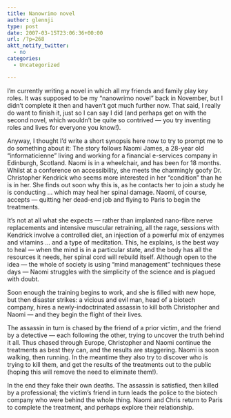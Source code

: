```yaml
---
title: Nanowrimo novel
author: glennji
type: post
date: 2007-03-15T23:06:36+00:00
url: /?p=268
aktt_notify_twitter:
  - no
categories:
  - Uncategorized

---
```

I&#8217;m currently writing a novel in which all my friends and family play key roles. It was supposed to be my &#8220;nanowrimo novel&#8221; back in November, but I didn&#8217;t complete it then and haven&#8217;t got much further now. That said, I really do want to finish it, just so I can say I did (and perhaps get on with the second novel, which wouldn&#8217;t be quite so contrived &#8212; you try inventing roles and lives for everyone you know!).
  
Anyway, I thought I&#8217;d write a short synopsis here now to try to prompt me to do something about it: The story follows Naomi James, a 28-year old &#8220;informaticienne&#8221; living and working for a financial e-services company in Edinburgh, Scotland. Naomi is in a wheelchair, and has been for 18 months. Whilst at a conference on accessibility, she meets the charmingly goofy Dr. Christopher Kendrick who seems more interested in her &#8220;condition&#8221; than he is in her. She finds out soon why this is, as he contacts her to join a study he is conducting &#8230; which may heal her spinal damage. Naomi, of course, accepts &#8212; quitting her dead-end job and flying to Paris to begin the treatments.
  
It&#8217;s not at all what she expects &#8212; rather than implanted nano-fibre nerve replacements and intensive muscular retraining, all the rage, sessions with Kendrick involve a controlled diet, an injection of a powerful mix of enzymes and vitamins &#8230; and a type of meditation. This, he explains, is the best way to heal &#8212; when the mind is in a particular state, and the body has all the resources it needs, her spinal cord will rebuild itself. Although open to the idea &#8212; the whole of society is using &#8220;mind management&#8221; techniques these days &#8212; Naomi struggles with the simplicity of the science and is plagued with doubt.
  
Soon enough the training begins to work, and she is filled with new hope, but then disaster strikes: a vicious and evil man, head of a biotech company, hires a newly-indoctrinated assassin to kill both Christopher and Naomi &#8212; and they begin the flight of their lives.
  
The assassin in turn is chased by the friend of a prior victim, and the friend by a detective &#8212; each following the other, trying to uncover the truth behind it all. Thus chased through Europe, Christopher and Naomi continue the treatments as best they can, and the results are staggering. Naomi is soon walking, then running. In the meantime they also try to discover who is trying to kill them, and get the results of the treatments out to the public (hoping this will remove the need to eliminate them!).
  
In the end they fake their own deaths. The assassin is satisfied, then killed by a professional; the victim&#8217;s friend in turn leads the police to the biotech company who were behind the whole thing. Naomi and Chris return to Paris to complete the treatment, and perhaps explore their relationship.
